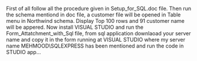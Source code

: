First of all follow all the procedure given in Setup_for_SQL.doc file. Then run the schema mentiond in doc file, a customer file will be opened in Table menu in Northwind schema. Display Top 100 rows and 91 customer name will be appered.
Now install VISUAL STUDIO and run the Form_Attatchment_with_Sql file, from sql application downlaoad your server name and copy it in the form running at VISUAL STUDIO where my server name MEHMOOD\SQLEXPRESS has been mentioned and run the code in STUDIO app...
